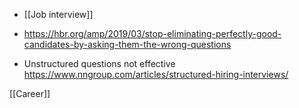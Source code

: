  - [[Job interview]]

  - https://hbr.org/amp/2019/03/stop-eliminating-perfectly-good-candidates-by-asking-them-the-wrong-questions

  - Unstructured questions not effective
    https://www.nngroup.com/articles/structured-hiring-interviews/

[[Career]]